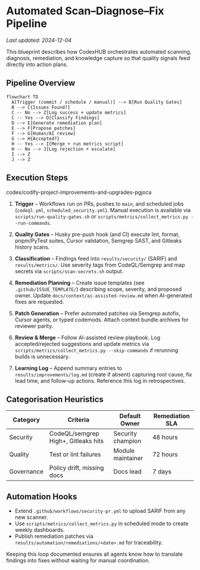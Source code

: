 # Automated Scan–Diagnose–Fix Pipeline

_Last updated: 2024-12-04_

This blueprint describes how CodexHUB orchestrates automated scanning, diagnosis, remediation,
and knowledge capture so that quality signals feed directly into action plans.

## Pipeline Overview

```mermaid
flowchart TD
  A[Trigger (commit / schedule / manual)] --> B[Run Quality Gates]
  B --> C{Issues Found?}
  C -- No --> Z[Log success + update metrics]
  C -- Yes --> D[Classify Findings]
  D --> E[Generate remediation plan]
  E --> F[Propose patches]
  F --> G[Human/AI review]
  G --> H{Accepted?}
  H -- Yes --> I[Merge + run metrics script]
  H -- No --> J[Log rejection + escalate]
  I --> Z
  J --> Z
```

## Execution Steps

codex/codify-project-improvements-and-upgrades-pgjoca
1. **Trigger** – Workflows run on PRs, pushes to `main`, and scheduled jobs (`codeql.yml`,
   `scheduled_security.yml`). Manual execution is available via `scripts/run-quality-gates.sh` or
   `scripts/metrics/collect_metrics.py --run-commands`.
2. **Quality Gates** – Husky pre-push hook (and CI) execute lint, format, pnpm/PyTest suites,
   Cursor validation, Semgrep SAST, and Gitleaks history scans.
   
3. **Classification** – Findings feed into `results/security/` (SARIF) and `results/metrics/`. Use
   severity tags from CodeQL/Semgrep and map secrets via `scripts/scan-secrets.sh` output.
4. **Remediation Planning** – Create issue templates (see `.github/ISSUE_TEMPLATE/`) describing
   scope, severity, and proposed owner. Update `docs/context/ai-assisted-review.md` when AI-generated
   fixes are requested.
5. **Patch Generation** – Prefer automated patches via Semgrep autofix, Cursor agents, or
   typed codemods. Attach context bundle archives for reviewer parity.
6. **Review & Merge** – Follow AI-assisted review playbook. Log accepted/rejected suggestions and
   update metrics via `scripts/metrics/collect_metrics.py --skip-commands` if rerunning builds is
   unnecessary.
7. **Learning Log** – Append summary entries to `results/improvements/log.md` (create if absent)
   capturing root cause, fix lead time, and follow-up actions. Reference this log in retrospectives.

## Categorisation Heuristics

| Category   | Criteria                            | Default Owner     | Remediation SLA |
| ---------- | ----------------------------------- | ----------------- | --------------- |
| Security   | CodeQL/semgrep High+, Gitleaks hits | Security champion | 48 hours        |
| Quality    | Test or lint failures               | Module maintainer | 72 hours        |
| Governance | Policy drift, missing docs          | Docs lead         | 7 days          |

## Automation Hooks

- Extend `.github/workflows/security-pr.yml` to upload SARIF from any new scanner.
- Use `scripts/metrics/collect_metrics.py` in scheduled mode to create weekly dashboards.
- Publish remediation patches via `results/automation/remediations/<date>.md` for traceability.

Keeping this loop documented ensures all agents know how to translate findings into fixes without
waiting for manual coordination.
